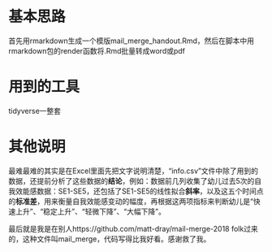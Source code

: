 # 基本思路
首先用rmarkdown生成一个模版mail_merge_handout.Rmd，然后在脚本中用rmarkdown包的render函数将.Rmd批量转成word或pdf

# 用到的工具
tidyverse一整套

# 其他说明
最难最难的其实是在Excel里面先把文字说明清楚，“info.csv”文件中除了用到的数据，还提前分析了这些数据的**结论**，例如：数据前几列收集了幼儿过去5次的自我效能感数据：SE1-SE5，还包括了SE1-SE5的线性拟合**斜率**，以及这五个时间点的**标准差**，用来衡量自我效能感变动的幅度，再根据这两项指标来判断幼儿是“快速上升”、“稳定上升”、“轻微下降”、“大幅下降”。

最后就是我是在别人https://github.com/matt-dray/mail-merge-2018 folk过来的，这种文件叫mail_merge，代码写得比我好看。感谢救了我。
